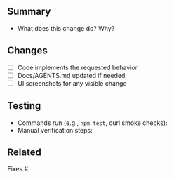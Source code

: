 ## Summary
- What does this change do? Why?

## Changes
- [ ] Code implements the requested behavior
- [ ] Docs/AGENTS.md updated if needed
- [ ] UI screenshots for any visible change

## Testing
- Commands run (e.g., `npm test`, curl smoke checks):
- Manual verification steps:

## Related
Fixes #

